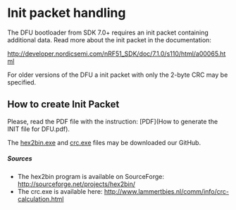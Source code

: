 # Init packet handling

The DFU bootloader from SDK 7.0+ requires an init packet containing additional data. Read more about the init packet in the documentation:

http://developer.nordicsemi.com/nRF51_SDK/doc/7.1.0/s110/html/a00065.html

For older versions of the DFU a init packet with only the 2-byte CRC may be specified.

## How to create Init Packet

Please, read the PDF file with the instruction: [PDF](How to generate the INIT file for DFU.pdf).

The [hex2bin.exe](hex2bin.exe) and [crc.exe](crc.exe) files may be downloaded our GitHub.

##### Sources

- The hex2bin program is available on SourceForge: http://sourceforge.net/projects/hex2bin/
- The crc.exe is available here: http://www.lammertbies.nl/comm/info/crc-calculation.html
